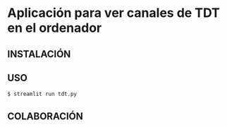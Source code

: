 # Aplicación para ver canales de TDT en el ordenador


## INSTALACIÓN


## USO

```bash
$ streamlit run tdt.py
```

## COLABORACIÓN


